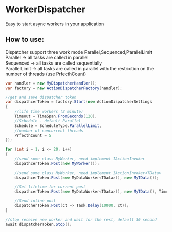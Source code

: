 # WorkerDispatcher
Easy to start async workers in your application

## How to use:
Dispatcher support three work mode Parallel,Sequenced,ParallelLimit<br/>
Parallel -> all tasks are called in parallel<br/>
Sequenced -> all tasks are called sequentially<br/>
ParallelLimit -> all tasks are called in parallel with the restriction on the number of threads (use PrfecthCount)<br/>

```csharp
var handler = new MyDispatcherHandler();
var factory = new ActionDispatcherFactory(handler);

//get and save dispatcher token
var dispathcerToken = factory.Start(new ActionDispatcherSettings
{
	//life time workers (2 minute)
	Timeout = TimeSpan.FromSeconds(120),
	//Schedule - default Parallel
	Schedule = ScheduleType.ParallelLimit,
	//number of concurrent threads 
	PrfecthCount = 5
});

for (int i = 1; i <= 20; i++)
{	
	//send some class MyWorker, need implement IActionInvoker
	dispathcerToken.Post(new MyWorker());

	//send some class MyWorker, need implement IActionInvoker<TData>
	dispathcerToken.Post(new MyDataWorker<TData>(), new MyTData());

	//Set lifetime for current post
	dispathcerToken.Post(new MyDataWorker<TData>(), new MyTData(), TimeSpan.FromSecond(10));

	//Send inline post
	dispatcherToken.Post(ct => Task.Delay(10000, ct));
}

//stop receive new worker and wait for the rest, default 30 second
await dispatcherToken.Stop();
```